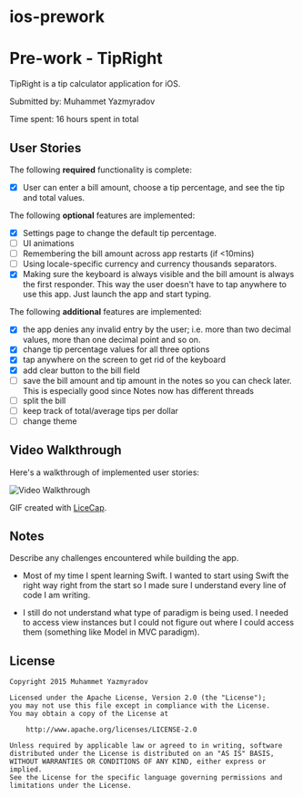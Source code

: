 # ios-prework
# Pre-work - TipRight

TipRight is a tip calculator application for iOS.

Submitted by: Muhammet Yazmyradov

Time spent: 16 hours spent in total

## User Stories

The following **required** functionality is complete:
* [x] User can enter a bill amount, choose a tip percentage, and see the tip and total values.

The following **optional** features are implemented:
* [x] Settings page to change the default tip percentage.
* [ ] UI animations
* [ ] Remembering the bill amount across app restarts (if <10mins)
* [ ] Using locale-specific currency and currency thousands separators.
* [x] Making sure the keyboard is always visible and the bill amount is always the first responder. This way the user doesn't have to tap anywhere to use this app. Just launch the app and start typing.

The following **additional** features are implemented:
* [x] the app denies any invalid entry by the user; i.e. more than two decimal values, more than one decimal point and so on.
* [x] change tip percentage values for all three options
* [x] tap anywhere on the screen to get rid of the keyboard
* [x] add clear button to the bill field
* [ ] save the bill amount and tip amount in the notes so you can check later. This is especially good since Notes now has different threads
* [ ] split the bill
* [ ] keep track of total/average tips per dollar
* [ ] change theme

## Video Walkthrough 

Here's a walkthrough of implemented user stories:

<img src='http://i.imgur.com/BUGnA3C.gif' title='Video Walkthrough' width='' alt='Video Walkthrough' />

GIF created with [LiceCap](http://www.cockos.com/licecap/).

## Notes

Describe any challenges encountered while building the app.

- Most of my time I spent learning Swift. I wanted to start using Swift the right way right from the start so I made sure I understand every line of code I am writing.

- I still do not understand what type of paradigm is being used. I needed to access view instances but I could not figure out where I could access them (something like Model in MVC paradigm).

## License

    Copyright 2015 Muhammet Yazmyradov

    Licensed under the Apache License, Version 2.0 (the "License");
    you may not use this file except in compliance with the License.
    You may obtain a copy of the License at

        http://www.apache.org/licenses/LICENSE-2.0

    Unless required by applicable law or agreed to in writing, software
    distributed under the License is distributed on an "AS IS" BASIS,
    WITHOUT WARRANTIES OR CONDITIONS OF ANY KIND, either express or implied.
    See the License for the specific language governing permissions and
    limitations under the License.
